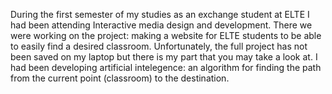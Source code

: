 During the first semester of my studies as an exchange student at ELTE I had been attending Interactive media design and development. There we were working on the project: making a website for ELTE students to be able to easily find a desired classroom. Unfortunately, the full project has not been saved on my laptop but there is my part that you may take a look at. I had been developing artificial intelegence: an algorithm for finding the path from the current point (classroom) to the destination.
